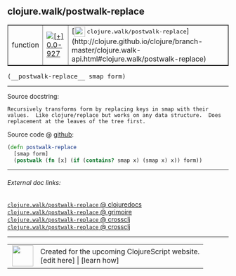 ## clojure.walk/postwalk-replace



 <table border="1">
<tr>
<td>function</td>
<td><a href="https://github.com/cljsinfo/cljs-api-docs/tree/0.0-927"><img valign="middle" alt="[+] 0.0-927" title="Added in 0.0-927" src="https://img.shields.io/badge/+-0.0--927-lightgrey.svg"></a> </td>
<td>
[<img height="24px" valign="middle" src="http://i.imgur.com/1GjPKvB.png"> <samp>clojure.walk/postwalk-replace</samp>](http://clojure.github.io/clojure/branch-master/clojure.walk-api.html#clojure.walk/postwalk-replace)
</td>
</tr>
</table>


 <samp>
(__postwalk-replace__ smap form)<br>
</samp>

---





Source docstring:

```
Recursively transforms form by replacing keys in smap with their
values.  Like clojure/replace but works on any data structure.  Does
replacement at the leaves of the tree first.
```


Source code @ [github](https://github.com/clojure/clojurescript/blob/r2816/src/cljs/clojure/walk.cljs#L88-L94):

```clj
(defn postwalk-replace
  [smap form]
  (postwalk (fn [x] (if (contains? smap x) (smap x) x)) form))
```

<!--
Repo - tag - source tree - lines:

 <pre>
clojurescript @ r2816
└── src
    └── cljs
        └── clojure
            └── <ins>[walk.cljs:88-94](https://github.com/clojure/clojurescript/blob/r2816/src/cljs/clojure/walk.cljs#L88-L94)</ins>
</pre>

-->

---



###### External doc links:

[`clojure.walk/postwalk-replace` @ clojuredocs](http://clojuredocs.org/clojure.walk/postwalk-replace)<br>
[`clojure.walk/postwalk-replace` @ grimoire](http://conj.io/store/v1/org.clojure/clojure/1.7.0-beta3/clj/clojure.walk/postwalk-replace/)<br>
[`clojure.walk/postwalk-replace` @ crossclj](http://crossclj.info/fun/clojure.walk/postwalk-replace.html)<br>
[`clojure.walk/postwalk-replace` @ crossclj](http://crossclj.info/fun/clojure.walk.cljs/postwalk-replace.html)<br>

---

 <table>
<tr><td>
<img valign="middle" align="right" width="48px" src="http://i.imgur.com/Hi20huC.png">
</td><td>
Created for the upcoming ClojureScript website.<br>
[edit here] | [learn how]
</td></tr></table>

[edit here]:https://github.com/cljsinfo/cljs-api-docs/blob/master/cljsdoc/clojure.walk_postwalk-replace.cljsdoc
[learn how]:https://github.com/cljsinfo/cljs-api-docs/wiki/cljsdoc-files

<!--

This information was too distracting to show to readers, but I'll leave it
commented here since it is helpful to:

- pretty-print the data used to generate this document
- and show how to retrieve that data



The API data for this symbol:

```clj
{:ns "clojure.walk",
 :name "postwalk-replace",
 :signature ["[smap form]"],
 :history [["+" "0.0-927"]],
 :type "function",
 :full-name-encode "clojure.walk_postwalk-replace",
 :source {:code "(defn postwalk-replace\n  [smap form]\n  (postwalk (fn [x] (if (contains? smap x) (smap x) x)) form))",
          :title "Source code",
          :repo "clojurescript",
          :tag "r2816",
          :filename "src/cljs/clojure/walk.cljs",
          :lines [88 94]},
 :full-name "clojure.walk/postwalk-replace",
 :clj-symbol "clojure.walk/postwalk-replace",
 :docstring "Recursively transforms form by replacing keys in smap with their\nvalues.  Like clojure/replace but works on any data structure.  Does\nreplacement at the leaves of the tree first."}

```

Retrieve the API data for this symbol:

```clj
;; from Clojure REPL
(require '[clojure.edn :as edn])
(-> (slurp "https://raw.githubusercontent.com/cljsinfo/cljs-api-docs/catalog/cljs-api.edn")
    (edn/read-string)
    (get-in [:symbols "clojure.walk/postwalk-replace"]))
```

-->
